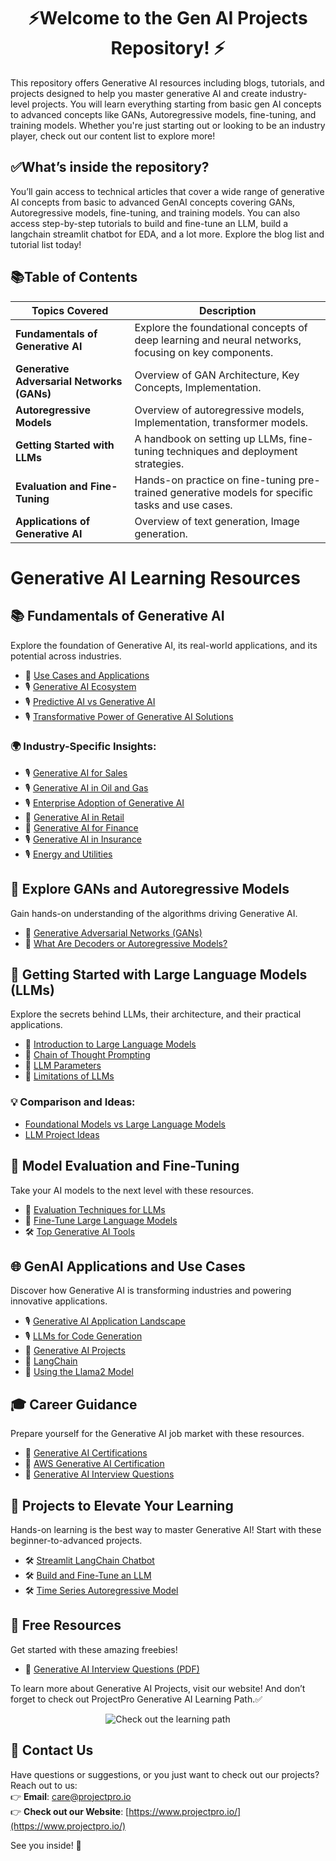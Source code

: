 # <div align="center">⚡Welcome to the Gen AI Projects Repository! ⚡</div>

This repository offers Generative AI resources including blogs, tutorials, and projects designed to help you master generative AI and create industry-level projects. You will learn everything starting from basic gen AI concepts to advanced concepts like GANs, Autoregressive models, fine-tuning, and training models. Whether you're just starting out or looking to be an industry player, check out our content list to explore more!

## ✅What’s inside the repository?  
You’ll gain access to technical articles that cover a wide range of generative AI concepts from basic to advanced GenAI concepts covering GANs, Autoregressive models, fine-tuning, and training models. You can also access step-by-step tutorials to build and fine-tune an LLM, build a langchain streamlit chatbot for EDA, and a lot more. Explore the blog list and tutorial list today! 

## 📚Table of Contents

| Topics Covered                        | Description                                                                                       |
|---------------------------------------|---------------------------------------------------------------------------------------------------|
| **Fundamentals of Generative AI**     | Explore the foundational concepts of deep learning and neural networks, focusing on key components.|
| **Generative Adversarial Networks (GANs)** | Overview of GAN Architecture, Key Concepts, Implementation.                                         |
| **Autoregressive Models**             | Overview of autoregressive models, Implementation, transformer models.                             |
| **Getting Started with LLMs**         | A handbook on setting up LLMs, fine-tuning techniques and deployment strategies.                   |
| **Evaluation and Fine-Tuning**        | Hands-on practice on fine-tuning pre-trained generative models for specific tasks and use cases.                 |
| **Applications of Generative AI**     | Overview of text generation, Image generation.                                                     |

# Generative AI Learning Resources

## 📚 Fundamentals of Generative AI
Explore the foundation of Generative AI, its real-world applications, and its potential across industries.

- 📝 [Use Cases and Applications](<https://www.projectpro.io/article/generative-ai-use-cases-and-applications/1011>)
- 🎙️ [Generative AI Ecosystem](<https://www.projectpro.io/podcast/title/generative-ai-ecosystem>)
- 🎙️ [Predictive AI vs Generative AI](<https://www.projectpro.io/podcast/title/predictive-ai-vs-generative-ai>)
- 🎙️ [Transformative Power of Generative AI Solutions](<https://www.projectpro.io/podcast/title/transformative-power-of-generative-ai-solutions>)

### 🌍 Industry-Specific Insights:
- 🎙️ [Generative AI for Sales](<https://www.projectpro.io/podcast/title/generative-ai-for-sales>)
- 🎙️ [Generative AI in Oil and Gas](<https://www.projectpro.io/podcast/title/generative-ai-in-oil-and-gas>)
- 🎙️ [Enterprise Adoption of Generative AI](<https://www.projectpro.io/podcast/title/enterprise-adoption-of-generative-ai>)
- 📝 [Generative AI in Retail](<https://www.projectpro.io/article/generative-ai-in-retail/1031>)
- 📝 [Generative AI for Finance](<https://www.projectpro.io/article/generative-ai-for-finance/1037>)
- 🎙️ [Generative AI in Insurance](<https://www.projectpro.io/podcast/title/generative-ai-in-insurance>)
- 🎙️ [Energy and Utilities](<https://www.projectpro.io/podcast/title/generative-ai-energy-and-utilities>)

## 🤖 Explore GANs and Autoregressive Models
Gain hands-on understanding of the algorithms driving Generative AI.

- 📝 [Generative Adversarial Networks (GANs)](<https://www.projectpro.io/article/generative-adversarial-networks-gan-based-projects-to-work-on/530>)
- 📝 [What Are Decoders or Autoregressive Models?](<https://www.projectpro.io/recipes/what-are-decoders-or-autoregressive-models-transformers>)

## 🧠 Getting Started with Large Language Models (LLMs)
Explore the secrets behind LLMs, their architecture, and their practical applications.

- 📝 [Introduction to Large Language Models](<https://www.projectpro.io/article/large-language-models/958>)
- 📝 [Chain of Thought Prompting](<https://www.projectpro.io/article/chain-of-thought-prompting-in-llms/981>)
- 📝 [LLM Parameters](<https://www.projectpro.io/article/llm-parameters/1029>)
- 📝 [Limitations of LLMs](<https://www.projectpro.io/article/llm-limitations/1045>)

### 💡 Comparison and Ideas:
- [Foundational Models vs Large Language Models](<https://www.projectpro.io/article/foundational-models-vs-large-language-models/893>)
- [LLM Project Ideas](<https://www.projectpro.io/article/llm-project-ideas/881>)

## 🔧 Model Evaluation and Fine-Tuning
Take your AI models to the next level with these resources.

- 📝 [Evaluation Techniques for LLMs](<https://www.projectpro.io/article/llm-evaluation/1032>)
- 📝 [Fine-Tune Large Language Models](<https://www.projectpro.io/article/fine-tune-llms/974>)
- 🛠️ [Top Generative AI Tools](<https://www.projectpro.io/article/generative-ai-tools/1035>)

## 🌐 GenAI Applications and Use Cases
Discover how Generative AI is transforming industries and powering innovative applications.

- 🎙️ [Generative AI Application Landscape](<https://www.projectpro.io/podcast/title/generative-ai-application-landscape>)
- 🎙️ [LLMs for Code Generation](<https://www.projectpro.io/podcast/title/llms-for-code-generation>)
- 📝 [Generative AI Projects](<https://www.projectpro.io/article/generative-ai-projects/1004>)
- 📝 [LangChain](<https://www.projectpro.io/article/langchain/894>)
- 📝 [Using the Llama2 Model](<https://www.projectpro.io/article/how-to-use-llama2-model/997>)

## 🎓 Career Guidance
Prepare yourself for the Generative AI job market with these resources.

- 📝 [Generative AI Certifications](<https://www.projectpro.io/article/generative-ai-certifications/1017>)
- 📝 [AWS Generative AI Certification](<https://www.projectpro.io/article/aws-generative-ai-certification/1057>)
- 📝 [Generative AI Interview Questions](<https://www.projectpro.io/article/generative-ai-interview-questions-and-answers/1051>)

## 🚀 Projects to Elevate Your Learning
Hands-on learning is the best way to master Generative AI! Start with these beginner-to-advanced projects.

- 🛠️ [Streamlit LangChain Chatbot](<https://www.projectpro.io/project-use-case/streamlit-langchain-chatbot>)
- 🛠️ [Build and Fine-Tune an LLM](<https://www.projectpro.io/project-use-case/llm-project-for-beginners-to-build-and-fine-tune-an-llm>)
- 🛠️ [Time Series Autoregressive Model](<https://www.projectpro.io/project-use-case/time-series-projects-autoregressive-model-python>)

## 🎁 Free Resources
Get started with these amazing freebies!

- 📄 [Generative AI Interview Questions (PDF)](<https://www.projectpro.io/free-learning-resources/generative-ai-interview-questions-and-answers-pdf>)

To learn more about Generative AI Projects, visit our website! And don’t forget to check out ProjectPro Generative AI Learning Path.✅

<p align="center">
  <a href="https://www.projectpro.io/learning-paths/generative-ai-learning-path" target="_blank" style="text-decoration: none;">
    <img src="https://img.shields.io/badge/Check%20out%20the%20learning%20path-28a745?style=for-the-badge&logo=none&logoColor=white" alt="Check out the learning path">
  </a>
</p>

## 💬 Contact Us  
Have questions or suggestions, or you just want to check out our projects? Reach out to us:  
👉 **Email**: care@projectpro.io  
👉 **Check out our Website**: [https://www.projectpro.io/](https://www.projectpro.io/)  

See you inside! 👋

